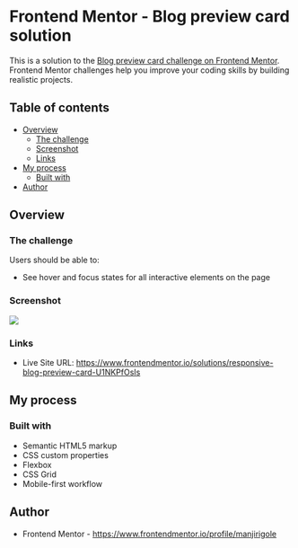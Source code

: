 # Frontend Mentor - Blog preview card solution

This is a solution to the [Blog preview card challenge on Frontend Mentor](https://www.frontendmentor.io/challenges/blog-preview-card-ckPaj01IcS). Frontend Mentor challenges help you improve your coding skills by building realistic projects. 

## Table of contents

- [Overview](#overview)
  - [The challenge](#the-challenge)
  - [Screenshot](#screenshot)
  - [Links](#links)
- [My process](#my-process)
  - [Built with](#built-with)
- [Author](#author)

## Overview

### The challenge

Users should be able to:

- See hover and focus states for all interactive elements on the page

### Screenshot

![](![image](https://github.com/user-attachments/assets/04b6bb2c-0aa0-4da3-ae4d-1f35304d7f04))

### Links

- Live Site URL: https://www.frontendmentor.io/solutions/responsive-blog-preview-card-U1NKPfOsIs

## My process

### Built with

- Semantic HTML5 markup
- CSS custom properties
- Flexbox
- CSS Grid
- Mobile-first workflow

## Author
- Frontend Mentor - https://www.frontendmentor.io/profile/manjirigole


